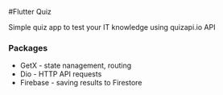#Flutter Quiz

Simple quiz app to test your IT knowledge using quizapi.io API

### Packages

* GetX - state nanagement, routing
* Dio - HTTP API requests
* Firebase - saving results to Firestore
